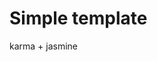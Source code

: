 Simple template
=====================

<!--
[![Build Status](https://secure.travis-ci.org/{{user}}/{{projectName}}.png?branch=master)](http://travis-ci.org/{{user}}/{{projectName}})
-->

karma + jasmine